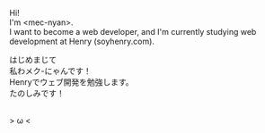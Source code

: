 Hi!</br>
I'm \<mec-nyan\>.</br>
I want to become a web developer, and I'm currently studying web development at Henry (soyhenry.com).</br>

はじめまじて</br>
私わメク-にゃんです！</br>
Henryでウェブ開発を勉強します。</br>
たのしみです！</br></br>

\> ω <

<!---
mec-nyan/mec-nyan is a ✨ special ✨ repository because its `README.md` (this file) appears on your GitHub profile.
You can click the Preview link to take a look at your changes.
--->
